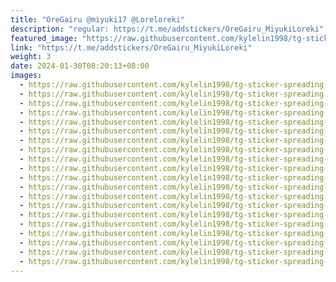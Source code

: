 ```yaml
---
title: "OreGairu @miyuki17 @Loreloreki"
description: "regular: https://t.me/addstickers/OreGairu_MiyukiLoreki"
featured_image: "https://raw.githubusercontent.com/kylelin1998/tg-sticker-spreading-worldwide-images/main/img/692d0f26-ea2c-489f-b8ad-35ef0ac9d4ee.jpg"
link: "https://t.me/addstickers/OreGairu_MiyukiLoreki"
weight: 3
date: 2024-01-30T08:20:13+08:00
images:
  - https://raw.githubusercontent.com/kylelin1998/tg-sticker-spreading-worldwide-images/main/img/692d0f26-ea2c-489f-b8ad-35ef0ac9d4ee.jpg
  - https://raw.githubusercontent.com/kylelin1998/tg-sticker-spreading-worldwide-images/main/img/0f2876ee-3eb2-4478-b3d6-7efdc49534d7.jpg
  - https://raw.githubusercontent.com/kylelin1998/tg-sticker-spreading-worldwide-images/main/img/567b2393-b638-4144-a98c-602808c4d06a.jpg
  - https://raw.githubusercontent.com/kylelin1998/tg-sticker-spreading-worldwide-images/main/img/541da4b6-888d-4e71-8968-bbe3120cea07.jpg
  - https://raw.githubusercontent.com/kylelin1998/tg-sticker-spreading-worldwide-images/main/img/3e68a0e4-0fbd-4a41-a524-6848bc722f26.jpg
  - https://raw.githubusercontent.com/kylelin1998/tg-sticker-spreading-worldwide-images/main/img/75c1f55f-9566-4166-820d-e2cca664c684.jpg
  - https://raw.githubusercontent.com/kylelin1998/tg-sticker-spreading-worldwide-images/main/img/13564fb3-0657-4f92-88d3-b91162251c6f.jpg
  - https://raw.githubusercontent.com/kylelin1998/tg-sticker-spreading-worldwide-images/main/img/b366c134-d5b3-477b-9580-7a64dbe71881.jpg
  - https://raw.githubusercontent.com/kylelin1998/tg-sticker-spreading-worldwide-images/main/img/d01746d2-7185-4b6f-96b8-09daa2c7ca80.jpg
  - https://raw.githubusercontent.com/kylelin1998/tg-sticker-spreading-worldwide-images/main/img/01b0f709-4fd1-4ec7-9635-588d612505f3.jpg
  - https://raw.githubusercontent.com/kylelin1998/tg-sticker-spreading-worldwide-images/main/img/d8f54d38-c408-4933-9321-0e2b00fdc5cf.jpg
  - https://raw.githubusercontent.com/kylelin1998/tg-sticker-spreading-worldwide-images/main/img/fa562cf3-d011-4fa7-a4ac-b985724a7608.jpg
  - https://raw.githubusercontent.com/kylelin1998/tg-sticker-spreading-worldwide-images/main/img/df670d01-d7b5-4bfe-b2b3-cd123f15bc0f.jpg
  - https://raw.githubusercontent.com/kylelin1998/tg-sticker-spreading-worldwide-images/main/img/4f33c6bd-131f-4552-b441-96a6a983645e.jpg
  - https://raw.githubusercontent.com/kylelin1998/tg-sticker-spreading-worldwide-images/main/img/147b62d6-97c7-4f6a-ac6e-289a70f725e1.jpg
  - https://raw.githubusercontent.com/kylelin1998/tg-sticker-spreading-worldwide-images/main/img/c2e6b11f-0aeb-42e8-a323-fc81d08812ef.jpg
  - https://raw.githubusercontent.com/kylelin1998/tg-sticker-spreading-worldwide-images/main/img/9ade0ee4-72e7-44aa-a18d-f3cb4811f30d.jpg
  - https://raw.githubusercontent.com/kylelin1998/tg-sticker-spreading-worldwide-images/main/img/a4c65f8c-aad0-451d-a55d-55c5c173ef0a.jpg
  - https://raw.githubusercontent.com/kylelin1998/tg-sticker-spreading-worldwide-images/main/img/f23ff5c3-3f3e-49fb-8763-b952efff8ba4.jpg
  - https://raw.githubusercontent.com/kylelin1998/tg-sticker-spreading-worldwide-images/main/img/3a320646-37b3-4448-8bc2-c9877b3cbdb0.jpg
---
```

